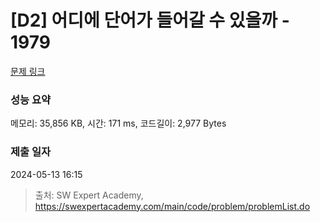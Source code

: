 # [D2] 어디에 단어가 들어갈 수 있을까 - 1979 

[문제 링크](https://swexpertacademy.com/main/code/problem/problemDetail.do?contestProbId=AV5PuPq6AaQDFAUq) 

### 성능 요약

메모리: 35,856 KB, 시간: 171 ms, 코드길이: 2,977 Bytes

### 제출 일자

2024-05-13 16:15



> 출처: SW Expert Academy, https://swexpertacademy.com/main/code/problem/problemList.do